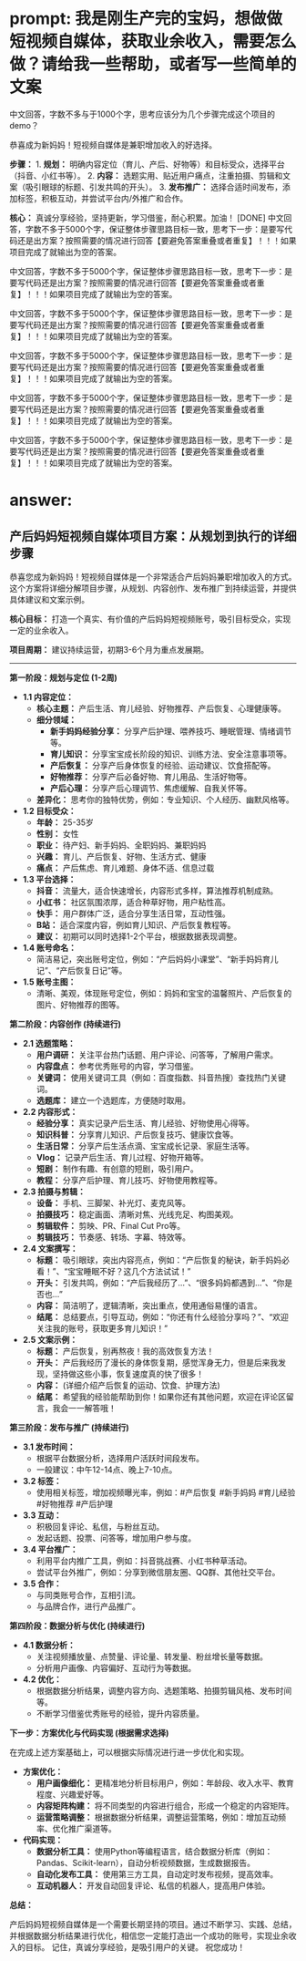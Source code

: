 # prompt: 我是刚生产完的宝妈，想做做短视频自媒体，获取业余收入，需要怎么做？请给我一些帮助，或者写一些简单的文案
中文回答，字数不多与于1000个字，思考应该分为几个步骤完成这个项目的demo？

恭喜成为新妈妈！短视频自媒体是兼职增加收入的好选择。

**步骤：** 1. **规划：** 明确内容定位（育儿、产后、好物等）和目标受众，选择平台（抖音、小红书等）。 2. **内容：** 选题实用、贴近用户痛点，注重拍摄、剪辑和文案（吸引眼球的标题、引发共鸣的开头）。 3. **发布推广：** 选择合适时间发布，添加标签，积极互动，并尝试平台内/外推广和合作。

**核心：** 真诚分享经验，坚持更新，学习借鉴，耐心积累。加油！
[DONE]
中文回答，字数不多于5000个字，保证整体步骤思路目标一致，思考下一步：是要写代码还是出方案？按照需要的情况进行回答【要避免答案重叠或者重复】！！！如果项目完成了就输出为空的答案。


中文回答，字数不多于5000个字，保证整体步骤思路目标一致，思考下一步：是要写代码还是出方案？按照需要的情况进行回答【要避免答案重叠或者重复】！！！如果项目完成了就输出为空的答案。


中文回答，字数不多于5000个字，保证整体步骤思路目标一致，思考下一步：是要写代码还是出方案？按照需要的情况进行回答【要避免答案重叠或者重复】！！！如果项目完成了就输出为空的答案。


中文回答，字数不多于5000个字，保证整体步骤思路目标一致，思考下一步：是要写代码还是出方案？按照需要的情况进行回答【要避免答案重叠或者重复】！！！如果项目完成了就输出为空的答案。


中文回答，字数不多于5000个字，保证整体步骤思路目标一致，思考下一步：是要写代码还是出方案？按照需要的情况进行回答【要避免答案重叠或者重复】！！！如果项目完成了就输出为空的答案。


中文回答，字数不多于5000个字，保证整体步骤思路目标一致，思考下一步：是要写代码还是出方案？按照需要的情况进行回答【要避免答案重叠或者重复】！！！如果项目完成了就输出为空的答案。

# answer: 
 ## 产后妈妈短视频自媒体项目方案：从规划到执行的详细步骤

恭喜您成为新妈妈！短视频自媒体是一个非常适合产后妈妈兼职增加收入的方式。这个方案将详细分解项目步骤，从规划、内容创作、发布推广到持续运营，并提供具体建议和文案示例。

**核心目标：** 打造一个真实、有价值的产后妈妈短视频账号，吸引目标受众，实现一定的业余收入。

**项目周期：** 建议持续运营，初期3-6个月为重点发展期。

---

**第一阶段：规划与定位 (1-2周)**

*   **1.1 内容定位：**
    *   **核心主题：** 产后生活、育儿经验、好物推荐、产后恢复、心理健康等。
    *   **细分领域：**
        *   **新手妈妈经验分享：** 分享产后护理、喂养技巧、睡眠管理、情绪调节等。
        *   **育儿知识：** 分享宝宝成长阶段的知识、训练方法、安全注意事项等。
        *   **产后恢复：** 分享产后身体恢复的经验、运动建议、饮食搭配等。
        *   **好物推荐：** 分享产后必备好物、育儿用品、生活好物等。
        *   **产后心理：** 分享产后心理调节、焦虑缓解、自我关怀等。
    *   **差异化：** 思考你的独特优势，例如：专业知识、个人经历、幽默风格等。
*   **1.2 目标受众：**
    *   **年龄：** 25-35岁
    *   **性别：** 女性
    *   **职业：** 待产妇、新手妈妈、全职妈妈、兼职妈妈
    *   **兴趣：** 育儿、产后恢复、好物、生活方式、健康
    *   **痛点：** 产后焦虑、育儿难题、身体不适、信息过载
*   **1.3 平台选择：**
    *   **抖音：** 流量大，适合快速增长，内容形式多样，算法推荐机制成熟。
    *   **小红书：** 社区氛围浓厚，适合种草好物，用户粘性高。
    *   **快手：** 用户群体广泛，适合分享生活日常，互动性强。
    *   **B站：** 适合深度内容，例如育儿知识、产后恢复教程等。
    *   **建议：** 初期可以同时选择1-2个平台，根据数据表现调整。
*   **1.4 账号命名：**
    *   简洁易记，突出账号定位，例如：“产后妈妈小课堂”、“新手妈妈育儿记”、“产后恢复日记”等。
*   **1.5 账号主图：**
    *   清晰、美观，体现账号定位，例如：妈妈和宝宝的温馨照片、产后恢复的图片、好物推荐的图等。

**第二阶段：内容创作 (持续进行)**

*   **2.1 选题策略：**
    *   **用户调研：** 关注平台热门话题、用户评论、问答等，了解用户需求。
    *   **内容盘点：** 参考优秀账号的内容，学习借鉴。
    *   **关键词：** 使用关键词工具（例如：百度指数、抖音热搜）查找热门关键词。
    *   **选题库：** 建立一个选题库，方便随时取用。
*   **2.2 内容形式：**
    *   **经验分享：** 真实记录产后生活、育儿经验、好物使用心得等。
    *   **知识科普：** 分享育儿知识、产后恢复技巧、健康饮食等。
    *   **生活日常：** 分享产后生活点滴、宝宝成长记录、家庭生活等。
    *   **Vlog：** 记录产后生活、育儿过程、好物开箱等。
    *   **短剧：** 制作有趣、有创意的短剧，吸引用户。
    *   **教程：** 分享产后护理、育儿技巧、好物使用教程等。
*   **2.3 拍摄与剪辑：**
    *   **设备：** 手机、三脚架、补光灯、麦克风等。
    *   **拍摄技巧：** 稳定画面、清晰对焦、光线充足、构图美观。
    *   **剪辑软件：** 剪映、PR、Final Cut Pro等。
    *   **剪辑技巧：** 节奏感、转场、字幕、特效等。
*   **2.4 文案撰写：**
    *   **标题：** 吸引眼球，突出内容亮点，例如：“产后恢复的秘诀，新手妈妈必看！”、“宝宝睡眠不好？这几个方法试试！”
    *   **开头：** 引发共鸣，例如：“产后我经历了…”、“很多妈妈都遇到…”、“你是否也…”
    *   **内容：** 简洁明了，逻辑清晰，突出重点，使用通俗易懂的语言。
    *   **结尾：** 总结要点，引导互动，例如：“你还有什么经验分享吗？”、“欢迎关注我的账号，获取更多育儿知识！”
*   **2.5 文案示例：**
    *   **标题：** 产后恢复，别再熬夜！我的高效恢复方法！
    *   **开头：** 产后我经历了漫长的身体恢复期，感觉浑身无力，但是后来我发现，坚持做这些小事，恢复速度真的快了很多！
    *   **内容：** (详细介绍产后恢复的运动、饮食、护理方法)
    *   **结尾：**  希望我的经验能帮助到你！如果你还有其他问题，欢迎在评论区留言，我会一一解答哦！

**第三阶段：发布与推广 (持续进行)**

*   **3.1 发布时间：**
    *   根据平台数据分析，选择用户活跃时间段发布。
    *   一般建议：中午12-14点、晚上7-10点。
*   **3.2 标签：**
    *   使用相关标签，增加视频曝光率，例如：#产后恢复 #新手妈妈 #育儿经验 #好物推荐 #产后护理
*   **3.3 互动：**
    *   积极回复评论、私信，与粉丝互动。
    *   发起话题、投票、问答等，增加用户参与度。
*   **3.4 平台推广：**
    *   利用平台内推广工具，例如：抖音挑战赛、小红书种草活动。
    *   尝试平台外推广，例如：分享到微信朋友圈、QQ群、其他社交平台。
*   **3.5 合作：**
    *   与同类账号合作，互相引流。
    *   与品牌合作，进行产品推广。

**第四阶段：数据分析与优化 (持续进行)**

*   **4.1 数据分析：**
    *   关注视频播放量、点赞量、评论量、转发量、粉丝增长量等数据。
    *   分析用户画像、内容偏好、互动行为等数据。
*   **4.2 优化：**
    *   根据数据分析结果，调整内容方向、选题策略、拍摄剪辑风格、发布时间等。
    *   不断学习借鉴优秀账号的经验，提升内容质量。

**下一步：方案优化与代码实现 (根据需求选择)**

在完成上述方案基础上，可以根据实际情况进行进一步优化和实现。

*   **方案优化：**
    *   **用户画像细化：**  更精准地分析目标用户，例如：年龄段、收入水平、教育程度、兴趣爱好等。
    *   **内容矩阵构建：**  将不同类型的内容进行组合，形成一个稳定的内容矩阵。
    *   **运营策略调整：**  根据数据分析结果，调整运营策略，例如：增加互动频率、优化推广渠道等。
*   **代码实现：**
    *   **数据分析工具：**  使用Python等编程语言，结合数据分析库（例如：Pandas、Scikit-learn），自动分析视频数据，生成数据报告。
    *   **自动化发布工具：**  使用第三方工具，自动定时发布视频，提高效率。
    *   **互动机器人：**  开发自动回复评论、私信的机器人，提高用户体验。

**总结：**

产后妈妈短视频自媒体是一个需要长期坚持的项目。通过不断学习、实践、总结，并根据数据分析结果进行优化，相信您一定能打造出一个成功的账号，实现业余收入的目标。 记住，真诚分享经验，是吸引用户的关键。 祝您成功！

